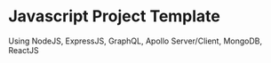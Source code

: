 # Javascript Project Template
Using NodeJS, ExpressJS, GraphQL, Apollo Server/Client, MongoDB, ReactJS
